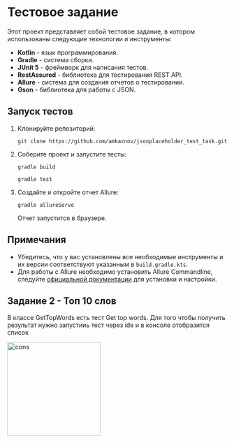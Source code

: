 # Тестовое задание
Этот проект представляет собой тестовое задание, в котором использованы следующие технологии и инструменты:

- **Kotlin** - язык программирования.
- **Gradle** - система сборки.
- **JUnit 5** - фреймворк для написания тестов.
- **RestAssured** - библиотека для тестирования REST API.
- **Allure** - система для создания отчетов о тестировании.
- **Gson** - библиотека для работы с JSON.

## Запуск тестов
1. Клонируйте репозиторий:
   ```
   git clone https://github.com/amkaznov/jsonplaceholder_test_task.git
   ```
2. Соберите проект и запустите тесты:
   ```
   gradle build
   ```
      ```
   gradle test
   ```
3. Создайте и откройте отчет Allure:
   ```
   gradle allureServe
   ```
   Отчет запустится в браузере.

## Примечания
- Убедитесь, что у вас установлены все необходимые инструменты и их версии соответствуют указанным в `build.gradle.kts`.
- Для работы с Allure необходимо установить Allure Commandline, следуйте [официальной документации](https://docs.qameta.io/allure/) для установки и настройки.

## Задание 2 - Топ 10 слов 

В классе GetTopWords есть тест Get top words. Для того чтобы получить результат нужно запустииь тест через ide и в консоле отобразится список 

<img width="214" alt="cons" src="https://github.com/user-attachments/assets/5585544a-b8ca-4aa6-a6cd-019841e6efcc">
